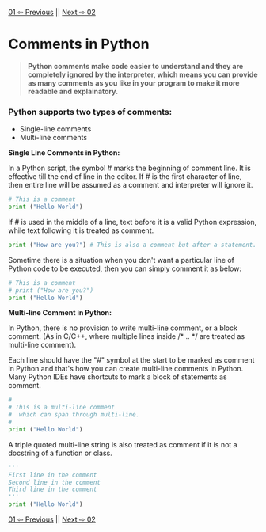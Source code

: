 
[01 ⇦ Previous](/readme.md) || [Next ⇨ 02](./Docs/Beginner%20module/3/3.md)

# Comments in Python
> **Python comments make code easier to understand and they are completely ignored by the interpreter, which means you can provide as many comments as you like in your program to make it more readable and explainatory.**

### Python supports two types of comments:
* Single-line comments
* Multi-line comments

**Single Line Comments in Python:**

In a Python script, the symbol # marks the beginning of comment line. It is effective till the end of line in the editor. If # is the first character of line, then entire line will be assumed as a comment and interpreter will ignore it.

```py
# This is a comment
print ("Hello World")
```

If # is used in the middle of a line, text before it is a valid Python expression, while text following it is treated as comment.
```py
print ("How are you?") # This is also a comment but after a statement.
```
Sometime there is a situation when you don't want a particular line of Python code to be executed, then you can simply comment it as below:
```py
# This is a comment
# print ("How are you?")
print ("Hello World")
```

**Multi-line Comment in Python:**

In Python, there is no provision to write multi-line comment, or a block comment. (As in C/C++, where multiple lines inside /* .. */ are treated as multi-line comment).

Each line should have the "#" symbol at the start to be marked as comment in Python and that's how you can create multi-line comments in Python. Many Python IDEs have shortcuts to mark a block of statements as comment.
```py
#
# This is a multi-line comment
#  which can span through multi-line.
#
print ("Hello World")
```

A triple quoted multi-line string is also treated as comment if it is not a docstring of a function or class.
```py
'''
First line in the comment
Second line in the comment
Third line in the comment
'''
print ("Hello World")
```
[01 ⇦ Previous](/readme.md) || [Next ⇨ 02](./Docs/Beginner%20module/3/3.md)


